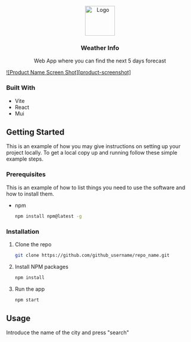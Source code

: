 <!-- PROJECT LOGO -->
<br />
<div align="center">
  <a href="https://github.com/github_username/repo_name">
    <img src="images/logo.png" alt="Logo" width="80" height="80">
  </a>

<h3 align="center">Weather Info</h3>

  <p align="center">
    Web App where you can find the next 5 days forecast
  </p>
</div>

[![Product Name Screen Shot][product-screenshot]](https://example.com)

### Built With

- Vite
- React
- Mui

## Getting Started

This is an example of how you may give instructions on setting up your project locally.
To get a local copy up and running follow these simple example steps.

### Prerequisites

This is an example of how to list things you need to use the software and how to install them.
* npm
  ```sh
  npm install npm@latest -g
  ```

### Installation

1. Clone the repo
   ```sh
   git clone https://github.com/github_username/repo_name.git
   ```
2. Install NPM packages
   ```sh
   npm install
   ```
4. Run the app
   ```js
   npm start
   ```
   
## Usage

Introduce the name of the city and press "search"